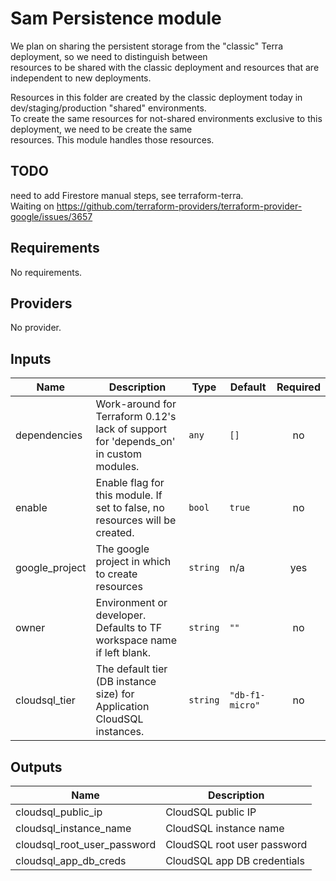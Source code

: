 # Sam Persistence module

We plan on sharing the persistent storage from the "classic" Terra deployment, so we need to distinguish between  
resources to be shared with the classic deployment and resources that are independent to new deployments.

Resources in this folder are created by the classic deployment today in dev/staging/production "shared" environments.  
To create the same resources for not-shared environments exclusive to this deployment, we need to be create the same  
resources. This module handles those resources.

## TODO  
need to add Firestore manual steps, see terraform-terra.  
Waiting on https://github.com/terraform-providers/terraform-provider-google/issues/3657

## Requirements

No requirements.

## Providers

No provider.

## Inputs

| Name | Description | Type | Default | Required |
|------|-------------|------|---------|:--------:|
| dependencies | Work-around for Terraform 0.12's lack of support for 'depends\_on' in custom modules. | `any` | `[]` | no |
| enable | Enable flag for this module. If set to false, no resources will be created. | `bool` | `true` | no |
| google\_project | The google project in which to create resources | `string` | n/a | yes |
| owner | Environment or developer. Defaults to TF workspace name if left blank. | `string` | `""` | no |
| cloudsql\_tier | The default tier (DB instance size) for Application CloudSQL instances. | `string` | `"db-f1-micro"` | no |

## Outputs

| Name | Description |
|------|-------------|
| cloudsql\_public\_ip | CloudSQL public IP |
| cloudsql\_instance\_name | CloudSQL instance name |
| cloudsql\_root\_user\_password | CloudSQL root user password |
| cloudsql\_app\_db\_creds | CloudSQL app DB credentials |

